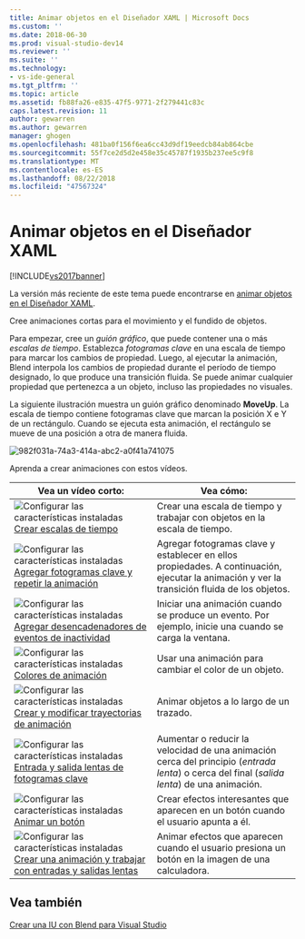 ```yaml
---
title: Animar objetos en el Diseñador XAML | Microsoft Docs
ms.custom: ''
ms.date: 2018-06-30
ms.prod: visual-studio-dev14
ms.reviewer: ''
ms.suite: ''
ms.technology:
- vs-ide-general
ms.tgt_pltfrm: ''
ms.topic: article
ms.assetid: fb88fa26-e835-47f5-9771-2f279441c83c
caps.latest.revision: 11
author: gewarren
ms.author: gewarren
manager: ghogen
ms.openlocfilehash: 481ba0f156f6ea6cc43d9df19eedcb84ab864cbe
ms.sourcegitcommit: 55f7ce2d5d2e458e35c45787f1935b237ee5c9f8
ms.translationtype: MT
ms.contentlocale: es-ES
ms.lasthandoff: 08/22/2018
ms.locfileid: "47567324"
---
```

# <a name="animate-objects-in-xaml-designer"></a>Animar objetos en el Diseñador XAML
[!INCLUDE[vs2017banner](../includes/vs2017banner.md)]

La versión más reciente de este tema puede encontrarse en [animar objetos en el Diseñador XAML](https://docs.microsoft.com/visualstudio/designers/animate-objects-in-xaml-designer).  
  
Cree animaciones cortas para el movimiento y el fundido de objetos.  
  
 Para empezar, cree un *guión gráfico*, que puede contener una o más *escalas de tiempo*. Establezca *fotogramas clave* en una escala de tiempo para marcar los cambios de propiedad. Luego, al ejecutar la animación, Blend interpola los cambios de propiedad durante el período de tiempo designado, lo que produce una transición fluida. Se puede animar cualquier propiedad que pertenezca a un objeto, incluso las propiedades no visuales.  
  
 La siguiente ilustración muestra un guión gráfico denominado **MoveUp**. La escala de tiempo contiene fotogramas clave que marcan la posición X e Y de un rectángulo. Cuando se ejecuta esta animación, el rectángulo se mueve de una posición a otra de manera fluida.  
  
 ![](../designers/media/982f031a-74a3-414a-abc2-a0f41a741075.png "982f031a-74a3-414a-abc2-a0f41a741075")  
  
 Aprenda a crear animaciones con estos vídeos.  
  
|Vea un vídeo corto:|Vea cómo:|  
|--------------------------|-------------------|  
|![Configurar las características instaladas](../designers/media/bldadminconsoleinitialconfigicon.PNG "BldAdminConsoleInitialConfigIcon") [Crear escalas de tiempo](http://www.popscreen.com/v/6A4eF/Microsoft-Expression-Blend-Creating-Timelines)|Crear una escala de tiempo y trabajar con objetos en la escala de tiempo.|  
|![Configurar las características instaladas](../designers/media/bldadminconsoleinitialconfigicon.PNG "BldAdminConsoleInitialConfigIcon") [Agregar fotogramas clave y repetir la animación](http://www.popscreen.com/v/6A4fi/Microsoft-Expression-Blend-Adding-Keyframes-and-Repeating-an-Animation)|Agregar fotogramas clave y establecer en ellos propiedades. A continuación, ejecutar la animación y ver la transición fluida de los objetos.|  
|![Configurar las características instaladas](../designers/media/bldadminconsoleinitialconfigicon.PNG "BldAdminConsoleInitialConfigIcon") [Agregar desencadenadores de eventos de inactividad](http://www.popscreen.com/v/6A4e4/Microsoft-Expression-Blend-Adding-Event-Triggers-for-Interactivity)|Iniciar una animación cuando se produce un evento. Por ejemplo, inicie una cuando se carga la ventana.|  
|![Configurar las características instaladas](../designers/media/bldadminconsoleinitialconfigicon.PNG "BldAdminConsoleInitialConfigIcon") [Colores de animación](http://www.popscreen.com/v/6A4gv/Microsoft-Expression-Blend-Animating-Colors)|Usar una animación para cambiar el color de un objeto.|  
|![Configurar las características instaladas](../designers/media/bldadminconsoleinitialconfigicon.PNG "BldAdminConsoleInitialConfigIcon") [Crear y modificar trayectorias de animación](http://www.popscreen.com/v/6A4fX/Microsoft-Expression-Blend-Creating-and-Modifying-Motion-Paths)|Animar objetos a lo largo de un trazado.|  
|![Configurar las características instaladas](../designers/media/bldadminconsoleinitialconfigicon.PNG "BldAdminConsoleInitialConfigIcon") [Entrada y salida lentas de fotogramas clave](http://www.popscreen.com/v/6A4dM/Microsoft-Expression-Blend-Easing-Keyframes)|Aumentar o reducir la velocidad de una animación cerca del principio (*entrada lenta*) o cerca del final (*salida lenta*) de una animación.|  
|![Configurar las características instaladas](../designers/media/bldadminconsoleinitialconfigicon.PNG "BldAdminConsoleInitialConfigIcon") [Animar un botón](http://www.popscreen.com/v/6A4fK/Microsoft-Expression-Blend-Animating-a-Button)|Crear efectos interesantes que aparecen en un botón cuando el usuario apunta a él.|  
|![Configurar las características instaladas](../designers/media/bldadminconsoleinitialconfigicon.PNG "BldAdminConsoleInitialConfigIcon") [Crear una animación y trabajar con entradas y salidas lentas](https://www.youtube.com/watch?v=mAJXYrwxGYo)|Animar efectos que aparecen cuando el usuario presiona un botón en la imagen de una calculadora.|  
  
## <a name="see-also"></a>Vea también  
 [Crear una IU con Blend para Visual Studio](../designers/creating-a-ui-by-using-blend-for-visual-studio.md)



